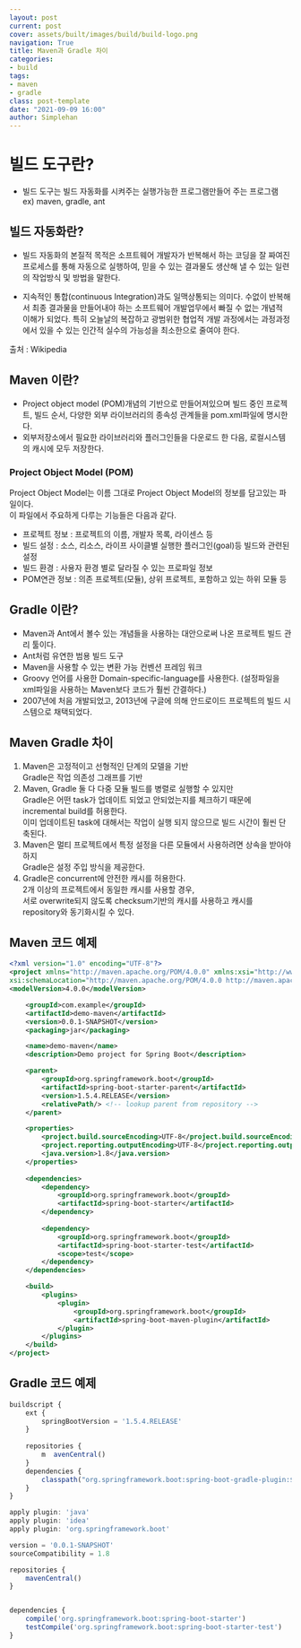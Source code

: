 ```yaml
---
layout: post
current: post
cover: assets/built/images/build/build-logo.png
navigation: True
title: Maven과 Gradle 차이
categories:
- build
tags:
- maven
- gradle
class: post-template
date: "2021-09-09 16:00"
author: Simplehan
---
```


# 빌드 도구란?

- 빌드 도구는 빌드 자동화를 시켜주는 실행가능한 프로그램만들어 주는 프로그램 ex) maven, gradle, ant

## 빌드 자동화란?
- 빌드 자동화의 본질적 목적은 소프트웨어 개발자가 반복해서 하는 코딩을 잘 짜여진 프로세스를 통해 자동으로 실행하여, 
믿을 수 있는 결과물도 생산해 낼 수 있는 일련의 작업방식 및 방법을 말한다.

- 지속적인 통합(continuous Integration)과도 일맥상통되는 의미다. 
수없이 반복해서 최종 결과물을 만들어내야 하는 소프트웨어 개발업무에서 빠질 수 없는 개념적 이해가 되었다. 
특히 오늘날의 복잡하고 광범위한 협업적 개발 과정에서는 과정과정에서 있을 수 있는 인간적 실수의 가능성을 최소한으로 줄여야 한다. 

출처 : Wikipedia

## Maven 이란?
- Project object model (POM)개념의 기반으로 만들어져있으며 빌드 중인 프로젝트, 빌드 순서, 
다양한 외부 라이브러리의 종속성 관계들을 pom.xml파일에 명시한다. 
- 외부저장소에서 필요한 라이브러리와 플러그인들을 다운로드 한 다음, 로컬시스템의 캐시에 모두 저장한다.

### Project Object Model (POM)
Project Object Model는 이름 그대로 Project Object Model의 정보를 담고있는 파일이다.   
이 파일에서 주요하게 다루는 기능들은 다음과 같다.
- 프로젝트 정보 : 프로젝트의 이름, 개발자 목록, 라이센스 등
- 빌드 설정 : 소스, 리소스, 라이프 사이클별 실행한 플러그인(goal)등 빌드와 관련된 설정
- 빌드 환경 : 사용자 환경 별로 달라질 수 있는 프로파일 정보
- POM연관 정보 : 의존 프로젝트(모듈), 상위 프로젝트, 포함하고 있는 하위 모듈 등


## Gradle 이란?
- Maven과 Ant에서 볼수 있는 개념들을 사용하는 대안으로써 나온 프로젝트 빌드 관리 툴이다.
- Ant처럼 유연한 범용 빌드 도구
- Maven을 사용할 수 있는 변환 가능 컨벤션 프레임 워크
- Groovy 언어를 사용한 Domain-specific-language를 사용한다. 
(설정파일을 xml파일을 사용하는 Maven보다 코드가 훨씬 간결하다.)
- 2007년에 처음 개발되었고, 2013년에 구글에 의해 안드로이드 프로젝트의 빌드 시스템으로 채택되었다.

## Maven Gradle 차이
1. Maven은 고정적이고 선형적인 단계의 모델을 기반  
Gradle은 작업 의존성 그래프를 기반
2. Maven, Gradle 둘 다 다중 모듈 빌드를 병렬로 실행할 수 있지만  
Gradle은 어떤 task가 업데이트 되었고 안되었는지를 체크하기 때문에 incremental build를 허용한다.  
이미 업데이트된 task에 대해서는 작업이 실행 되지 않으므로 빌드 시간이 훨씬 단축된다.
3. Maven은 멀티 프로젝트에서 특정 설정을 다른 모듈에서 사용하려면 상속을 받아야하지  
Gradle은 설정 주입 방식을 제공한다.
4. Gradle은 concurrent에 안전한 캐시를 허용한다.  
2개 이상의 프로젝트에서 동일한 캐시를 사용할 경우,     
서로 overwrite되지 않도록 checksum기반의 캐시를 사용하고 캐시를 repository와 동기화시킬 수 있다.

## Maven 코드 예제
~~~xml
<?xml version="1.0" encoding="UTF-8"?>
<project xmlns="http://maven.apache.org/POM/4.0.0" xmlns:xsi="http://www.w3.org/2001/XMLSchema-instance"
xsi:schemaLocation="http://maven.apache.org/POM/4.0.0 http://maven.apache.org/xsd/maven-4.0.0.xsd">
<modelVersion>4.0.0</modelVersion>

    <groupId>com.example</groupId>
    <artifactId>demo-maven</artifactId>
    <version>0.0.1-SNAPSHOT</version>
    <packaging>jar</packaging>

    <name>demo-maven</name>
    <description>Demo project for Spring Boot</description>

    <parent>
        <groupId>org.springframework.boot</groupId>
        <artifactId>spring-boot-starter-parent</artifactId>
        <version>1.5.4.RELEASE</version>
        <relativePath/> <!-- lookup parent from repository -->
    </parent>

    <properties>
        <project.build.sourceEncoding>UTF-8</project.build.sourceEncoding>
        <project.reporting.outputEncoding>UTF-8</project.reporting.outputEncoding>
        <java.version>1.8</java.version>
    </properties>
    
    <dependencies>
        <dependency>
            <groupId>org.springframework.boot</groupId>
            <artifactId>spring-boot-starter</artifactId>
        </dependency>
    
        <dependency>
            <groupId>org.springframework.boot</groupId>
            <artifactId>spring-boot-starter-test</artifactId>
            <scope>test</scope>
        </dependency>
    </dependencies>

    <build>
        <plugins>
            <plugin>
                <groupId>org.springframework.boot</groupId>
                <artifactId>spring-boot-maven-plugin</artifactId>
            </plugin>
        </plugins>
    </build>
</project>
~~~

## Gradle 코드 예제
~~~javascript
buildscript {
    ext {
        springBootVersion = '1.5.4.RELEASE'
    }
    
    repositories {
        m  avenCentral()
    }
    dependencies {
        classpath("org.springframework.boot:spring-boot-gradle-plugin:${springBootVersion}")
    }
}

apply plugin: 'java'
apply plugin: 'idea'
apply plugin: 'org.springframework.boot'

version = '0.0.1-SNAPSHOT'
sourceCompatibility = 1.8

repositories {
    mavenCentral()
}


dependencies {
    compile('org.springframework.boot:spring-boot-starter')
    testCompile('org.springframework.boot:spring-boot-starter-test')
}
~~~